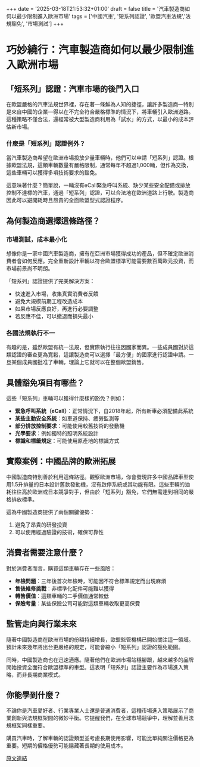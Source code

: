 +++
date = '2025-03-18T21:53:32+01:00'
draft = false
title = '汽車製造商如何以最少限制進入歐洲市場'
tags = ['中國汽車', '短系列認證', '歐盟汽車法規','法規豁免', '市場測試'] 
+++


# 巧妙繞行：汽車製造商如何以最少限制進入歐洲市場

## 「短系列」認證：汽車市場的後門入口

在歐盟嚴格的汽車法規世界裡，存在著一條鮮為人知的捷徑，讓許多製造商—特別是來自中國的企業—得以在不完全符合嚴格標準的情況下，將車輛引入歐洲道路。這種策略不僅合法，還經常被大型製造商利用為「試水」的方式，以最小的成本評估新市場。

### 什麼是「短系列」認證例外？

當汽車製造商希望在歐洲市場投放少量車輛時，他們可以申請「短系列」認證。根據歐盟法規，這類車輛數量有嚴格限制，通常每年不超過1,000輛，但作為交換，這些車輛可以獲得多項技術要求的豁免。

這意味著什麼？簡單說，一輛沒有eCall緊急呼叫系統、缺少某些安全配備或排放控制不達標的汽車，通過「短系列」認證，可以合法地在歐洲道路上行駛。製造商因此可以避開耗時且昂貴的全面歐盟型式認證程序。

## 為何製造商選擇這條路徑？

### 市場測試，成本最小化

想像你是一家中國汽車製造商，擁有在亞洲市場獲得成功的產品，但不確定歐洲消費者會如何反應。完全重新設計車輛以符合歐盟標準可能需要數百萬歐元投資，而市場前景尚不明朗。

「短系列」認證提供了完美解決方案：
- 快速進入市場，收集真實消費者反饋
- 避免大規模前期工程改造成本
- 如果市場反應良好，再進行必要調整
- 若反應不佳，可以撤退而損失最小

### 各國法規執行不一

有趣的是，雖然歐盟有統一法規，但實際執行往往因國家而異。一些成員國對於這類認證的審查更為寬鬆，這讓製造商可以選擇「最方便」的國家進行認證申請。一旦某個成員國批准了車輛，理論上它就可以在整個歐盟銷售。

## 具體豁免項目有哪些？

這些「短系列」車輛可以獲得什麼樣的豁免？例如：

- **緊急呼叫系統（eCall）**：正常情況下，自2018年起，所有新車必須配備此系統
- **某些主動安全系統**：如車道保持、疲勞監測等
- **部分排放控制要求**：可能使用較舊技術的發動機
- **光學要求**：例如獨特的照明系統設計
- **標識和標籤規定**：可能使用原產地的標識方式

## 實際案例：中國品牌的歐洲拓展

中國製造商特別善於利用這條路徑。觀察歐洲市場，你會發現許多中國品牌車型使用1.5升排量的日本設計舊款發動機，沒有啟停系統或其功能有限。這些車輛的油耗往往高於歐洲或日本競爭對手，但由於「短系列」豁免，它們無需達到相同的嚴格排放標準。

這為中國製造商提供了兩個關鍵優勢：
1. 避免了昂貴的研發投資
2. 可以使用經過驗證的技術，確保可靠性

## 消費者需要注意什麼？

對於消費者而言，購買這類車輛存在一些風險：

- **年檢問題**：三年後首次年檢時，可能因不符合標準規定而出現麻煩
- **售後維修挑戰**：非標準化配件可能難以獲得
- **轉售價值**：這類車輛的二手價值通常較低
- **保險考量**：某些保險公司可能對這類車輛收取更高保費

## 監管走向與行業未來

隨著中國製造商在歐洲市場的份額持續增長，歐盟監管機構已開始關注這一領域。預計未來幾年將出台更嚴格的規定，可能會縮小「短系列」認證的豁免範圍。

同時，中國製造商也在迅速適應。隨著他們在歐洲市場站穩腳跟，越來越多的品牌開始投資全面符合歐盟標準的車型。這表明「短系列」認證主要作為市場進入策略，而非長期商業模式。

## 你能學到什麼？

不論你是汽車愛好者、行業專業人士還是普通消費者，這種市場進入策略展示了商業創新與法規框架間的微妙平衡。它提醒我們，在全球市場競爭中，理解並善用法規框架同樣重要。

購買汽車時，了解車輛的認證類型並考慮長期使用影響，可能比單純關注價格更為重要。短期的價格優勢可能隱藏著長期的使用成本。


[原文連結](https://www.onet.pl/motoryzacja/autoswiat/samochody-z-chin-niektore-nie-spelniaja-norm-bo-nie-musza-nawet-nie-maja-homologacji/jyh8gr8,2ce17997)

